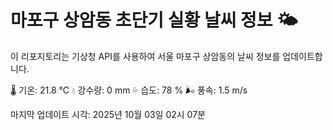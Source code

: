 
# 마포구 상암동 초단기 실황 날씨 정보 🌤️

이 리포지토리는 기상청 API를 사용하여 서울 마포구 상암동의 날씨 정보를 업데이트합니다. 

🌡️ 기온: 21.8 ℃
💧 강수량: 0 mm
💦 습도: 78 %
🌬️ 풍속: 1.5 m/s

마지막 업데이트 시각: 2025년 10월 03일 02시 07분    

